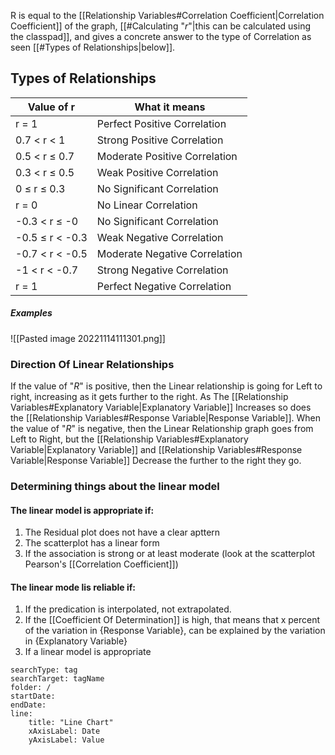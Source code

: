 R is equal to the [[Relationship Variables#Correlation Coefficient|Correlation Coefficient]] of the graph, [[#Calculating "*r*"|this can be calculated using the classpad]], and gives a  concrete answer  to the type of Correlation as seen [[#Types of Relationships|below]].

## Types of Relationships

| Value of r       | What it means                 |
| ---------------- | ----------------------------- |
| r = 1            | Perfect Positive Correlation  |
| 0.7 < r < 1      | Strong Positive Correlation   |
| 0.5 < r ≤ 0.7    | Moderate Positive Correlation |
| 0.3 < r ≤ 0.5    | Weak Positive Correlation     |
| 0 ≤ r ≤ 0.3      | No Significant Correlation    |
| r = 0            | No Linear Correlation         |
| -0.3 < r ≤ -0    | No Significant Correlation    |
| -0.5 ≤ r < -0.3  | Weak Negative Correlation     |
| -0.7  < r < -0.5 | Moderate Negative Correlation |
| -1 < r < -0.7    | Strong Negative Correlation   |
| r = 1            | Perfect Negative Correlation                              |

##### Examples
![[Pasted image 20221114111301.png]]

### Direction Of Linear Relationships

If the value of "*R*" is positive, then the Linear relationship is going for Left to right, increasing as it gets further to the right. As The [[Relationship Variables#Explanatory Variable|Explanatory Variable]] Increases so does the [[Relationship Variables#Response Variable|Response Variable]].
When the value of "*R*" is negative, then the Linear Relationship graph goes from Left to Right, but the [[Relationship Variables#Explanatory Variable|Explanatory Variable]] and [[Relationship Variables#Response Variable|Response Variable]] Decrease the further to the right they go.

### Determining things about the linear model

#### The linear model is appropriate if:
1. The Residual plot does not have a clear apttern
2. The scatterplot has a linear form
3. If the association is strong or at least moderate (look at the scatterplot Pearson's [[Correlation Coefficient]])

#### The linear mode lis reliable if:
1. If the predication is interpolated, not extrapolated.
2. If the [[Coefficient Of Determination]] is high, that means that x percent of the variation in {Response Variable}, can be explained by the variation in {Explanatory Variable}
3. If a linear model is appropriate




``` tracker
searchType: tag
searchTarget: tagName
folder: /
startDate:
endDate:
line:
    title: "Line Chart"
    xAxisLabel: Date
    yAxisLabel: Value
```